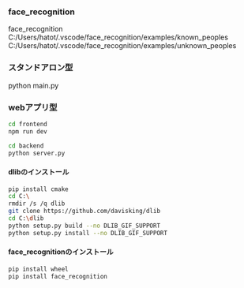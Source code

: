 ### face_recognition
face_recognition C:/Users/hatot/.vscode/face_recognition/examples/known_peoples C:/Users/hatot/.vscode/face_recognition/examples/unknown_peoples

### スタンドアロン型
python main.py

### webアプリ型
```sh
cd frontend
npm run dev
```

```sh
cd backend
python server.py
```

#### dlibのインストール
```sh
pip install cmake
cd C:\
rmdir /s /q dlib
git clone https://github.com/davisking/dlib
cd C:\dlib
python setup.py build --no DLIB_GIF_SUPPORT
python setup.py install --no DLIB_GIF_SUPPORT
```

#### face_recognitionのインストール
```sh
pip install wheel
pip install face_recognition
```

<!-- https://github.com/computervisioneng/face-attendance-system/blob/master/main.py -->